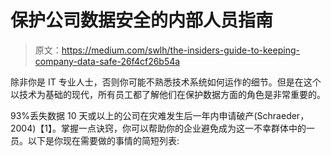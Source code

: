 # 保护公司数据安全的内部人员指南

> 原文：<https://medium.com/swlh/the-insiders-guide-to-keeping-company-data-safe-26f4cf26b54a>

除非你是 IT 专业人士，否则你可能不熟悉技术系统如何运作的细节。但是在这个以技术为基础的现代，所有员工都了解他们在保护数据方面的角色是非常重要的。

93%丢失数据 10 天或以上的公司在灾难发生后一年内申请破产(Schraeder，2004)【1】。掌握一点诀窍，你可以帮助你的企业避免成为这一不幸群体中的一员。以下是你现在需要做的事情的简短列表: